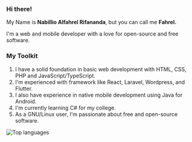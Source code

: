 ### Hi there!

My Name is **Nabillio Alfahrel Rifananda**, but you can call me <strong>Fahrel.</strong>

I'm a web and mobile developer with a love for open-source and free software.

### My Toolkit

<ol>
  <li>I have a solid foundation in basic web development with HTML, CSS, PHP and JavaScript/TypeScript.</li>
  <li>I'm experienced with framework like React, Laravel, Wordpress, and Flutter.</li>
  <li>I also have experience in native mobile development using Java for Android.</li>
  <li>I'm currently learning C# for my college.</li>
  <li>As a GNU/Linux user, I'm passionate about free and open-source software.</li>
</ol>

![Top languages](https://github-readme-stats.vercel.app/api/top-langs/?username=alfahrelrifananda)
